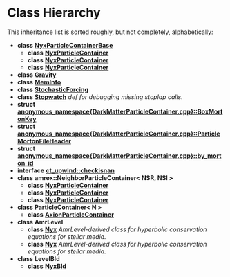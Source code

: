 
# Class Hierarchy

This inheritance list is sorted roughly, but not completely, alphabetically:


* **class** [**NyxParticleContainerBase**](classNyxParticleContainerBase.md)   
  * **class** [**NyxParticleContainer**](classNyxParticleContainer.md) 
  * **class** [**NyxParticleContainer**](classNyxParticleContainer.md) 
  * **class** [**NyxParticleContainer**](classNyxParticleContainer.md) 
* **class** [**Gravity**](classGravity.md) 
* **class** [**MemInfo**](classMemInfo.md) 
* **class** [**StochasticForcing**](classStochasticForcing.md) 
* **class** [**Stopwatch**](classStopwatch.md) _def for debugging missing stoplap calls._ 
* **struct** [**anonymous\_namespace{DarkMatterParticleContainer.cpp}::BoxMortonKey**](structanonymous__namespace_02DarkMatterParticleContainer_8cpp_03_1_1BoxMortonKey.md) 
* **struct** [**anonymous\_namespace{DarkMatterParticleContainer.cpp}::ParticleMortonFileHeader**](structanonymous__namespace_02DarkMatterParticleContainer_8cpp_03_1_1ParticleMortonFileHeader.md) 
* **struct** [**anonymous\_namespace{DarkMatterParticleContainer.cpp}::by\_morton\_id**](structanonymous__namespace_02DarkMatterParticleContainer_8cpp_03_1_1by__morton__id.md) 
* **interface** [**ct\_upwind::checkisnan**](interfacect__upwind_1_1checkisnan.md) 
* **class** **amrex::NeighborParticleContainer< NSR, NSI >**  
  * **class** [**NyxParticleContainer**](classNyxParticleContainer.md) 
  * **class** [**NyxParticleContainer**](classNyxParticleContainer.md) 
  * **class** [**NyxParticleContainer**](classNyxParticleContainer.md) 
* **class** **ParticleContainer< N >**  
  * **class** [**AxionParticleContainer**](classAxionParticleContainer.md) 
* **class** **AmrLevel**  
  * **class** [**Nyx**](classNyx.md) _AmrLevel-derived class for hyperbolic conservation equations for stellar media._ 
  * **class** [**Nyx**](classNyx.md) _AmrLevel-derived class for hyperbolic conservation equations for stellar media._ 
* **class** **LevelBld**  
  * **class** [**NyxBld**](classNyxBld.md) 